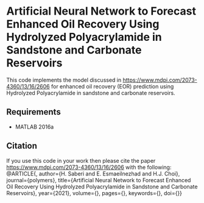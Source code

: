 # Artificial Neural Network to Forecast Enhanced Oil Recovery Using Hydrolyzed Polyacrylamide in Sandstone and Carbonate Reservoirs
This code implements the model discussed in https://www.mdpi.com/2073-4360/13/16/2606 for enhanced oil recovery (EOR) prediction using Hydrolyzed Polyacrylamide in sandstone and carbonate reservoirs.

## Requirements
- MATLAB 2016a

## Citation
If you use this code in your work then please cite the paper https://www.mdpi.com/2073-4360/13/16/2606 with the following:
@ARTICLE{,
  author={H. Saberi and E. Esmaeilnezhad and  H.J. Choi},
  journal={polymers},
  title={Artificial Neural Network to Forecast Enhanced Oil Recovery Using Hydrolyzed Polyacrylamide in Sandstone and Carbonate Reservoirs},
  year={2021},
  volume={},
  pages={},
  keywords={},
  doi={}}
